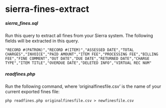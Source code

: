 # sierra-fines-extract

##### sierra_fines.sql
Run this query to extract all fines from your Sierra system. The following fields will be extracted in this query. 
```
"RECORD #(PATRON)","RECORD #(ITEM)","ASSESSED DATE","TOTAL CHARGES","INVOICE","PAID AMOUNT","ITEM FEE","PROCESSING FEE","BILLING FEE","FINE COMMENT","OUT DATE","DUE DATE","RETURNED DATE","CHARGE TYPE","ITEM TITLE","OVERDUE DATE","DELETED INFO","VIRTUAL REC NUM"
```

##### readfines.php
Run the following command, where ‘originalfinesfile.csv’ is the name of your current exported fines file:

`php readfines.php originalfinesfile.csv > newfinesfile.csv`
